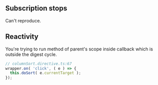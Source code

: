 ## Subscription stops

Can't reproduce.

## Reactivity

You're trying to run method of parent's scope inside callback which is outside the digest cycle.

```javascript
// columnSort.directive.ts:67
wrapper.on( 'click', ( e ) => {
  this.doSort( e.currentTarget );
});
```
